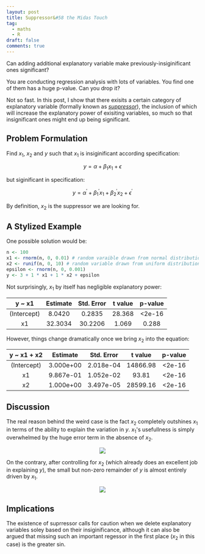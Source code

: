 ```yaml
---
layout: post
title: Suppressor&#58 the Midas Touch
tag:
  - maths
  - R
draft: false
comments: true
---
```

Can adding additional explanatory variable make previously-insiginificant ones significant?

You are conducting regression analysis with lots of variables. You find one of them has a huge p-value. Can you drop it?

Not so fast. In this post, I show that there exisits a certain category of explanatory variable (formally known as [*suppressor*](https://en.wikipedia.org/wiki/Mediation_(statistics)#Other_third_variables)), the inclusion of which will increase the explanatory power of exisiting variables, so much so that insignificant ones might end up being significant.

## Problem Formulation
Find $x_1$, $x_2$ and $y$ such that $x_1$ is insiginificant according specification:

$$ y = \alpha + \beta_1 x_1 + \epsilon $$

but siginificant in specification:

$$ y = \alpha ^ \prime + \beta_1 ^ \prime x_1 + \beta_{ 2 } ^ \prime x_2 + \epsilon ^ \prime $$

By definition, $x_2$ is the suppressor we are looking for.

## A Stylized Example
One possible solution would be:

```r
n <- 100
x1 <- rnorm(n, 0, 0.01) # random varaible drawn from normal distribution
x2 <- runif(n, 0, 10) # random variable drawn from uniform distribution
epsilon <- rnorm(n, 0, 0.001)
y <- 3 + 1 * x1 + 1 * x2 + epsilon
```

Not surprisingly, $x_1$ by itself has negligible explanatory power:

| y ~ x1 | Estimate | Std. Error | t value | p-value |
| :---:  | :---:    | :---:      | :---:   | :---:   |
| (Intercept) | 8.0420 | 0.2835 | 28.368 | <2e-16 |
| x1 | 32.3034 | 30.2206 | 1.069 | 0.288 |

However, things change dramatically once we bring $x_2$ into the equation:

| y ~ x1 + x2 | Estimate | Std. Error | t value | p-value |
| :---:       | :---:    | :---:      | :---:   | :---:   |
| (Intercept) | 3.000e+00 |  2.018e-04 | 14866.98 | <2e-16 |
| x1 | 9.867e-01 | 1.052e-02 | 93.81 | <2e-16 |
| x2 | 1.000e+00 | 3.497e-05 | 28599.16 | <2e-16 |

## Discussion
The real reason behind the weird case is the fact $x_2$ completely outshines $x_1$ in terms of the ability to explain the variation in $y$. $x_1$'s usefullness is simply overwhelmed by the huge error term in the absence of $x_2$.

<div align="center">
  <img src="https://shawenyao.github.io/R/output/suppressor/plot1.svg" />
</div>

On the contrary, after controlling for $x_2$ (which already does an excellent job in explaining $y$), the small but non-zero remainder of $y$ is almost entirely driven by $x_1$. 

<div align="center">
  <img src="https://shawenyao.github.io/R/output/suppressor/plot2.svg" />
</div>


## Implications
The existence of suprressor calls for caution when we delete explanatory variables soley based on their insiginificance, although it can also be argued that missing such an important regessor in the first place ($x_2$ in this case) is the greater sin.
